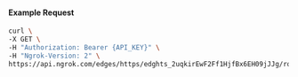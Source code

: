 <!-- Code generated for API Clients. DO NOT EDIT. -->

#### Example Request

```bash
curl \
-X GET \
-H "Authorization: Bearer {API_KEY}" \
-H "Ngrok-Version: 2" \
https://api.ngrok.com/edges/https/edghts_2uqkirEwF2Ff1HjfBx6EH09jJJg/routes/edghtsrt_2uqkimRPmdHaVXYWDpxO45FsPmj/compression
```
